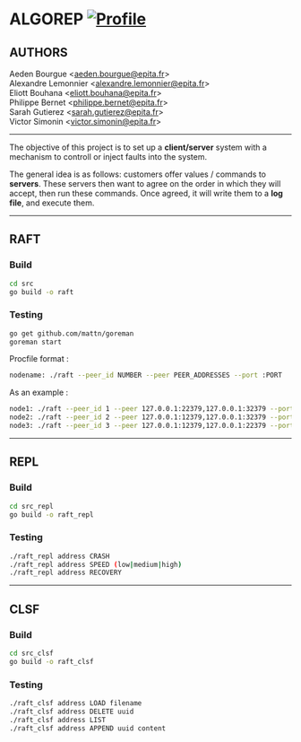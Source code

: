 # ALGOREP [![Profile][title-img]][profile]

[title-img]:https://img.shields.io/badge/-SCIA--PRIME-red
[profile]:https://github.com/Pypearl

## AUTHORS
Aeden Bourgue \<aeden.bourgue@epita.fr\> \
Alexandre Lemonnier \<alexandre.lemonnier@epita.fr\>\
Eliott Bouhana \<eliott.bouhana@epita.fr\> \
Philippe Bernet \<philippe.bernet@epita.fr\> \
Sarah Gutierez \<sarah.gutierez@epita.fr\> \
Victor Simonin \<victor.simonin@epita.fr\>

---

The objective of this project is to set up a **client/server** system with a mechanism to controll or inject faults into the system.

The general idea is as follows: customers offer values / commands to **servers**. These servers then want to agree on the order in which they will accept, then run these commands. Once agreed, it will write them to a **log file**, and execute them. 

---

## RAFT

### Build

```bash
cd src
go build -o raft
```

### Testing

```bash
go get github.com/mattn/goreman
goreman start
```

Procfile format :

```bash
nodename: ./raft --peer_id NUMBER --peer PEER_ADDRESSES --port :PORT
```

As an example :
```bash
node1: ./raft --peer_id 1 --peer 127.0.0.1:22379,127.0.0.1:32379 --port :12379
node2: ./raft --peer_id 2 --peer 127.0.0.1:12379,127.0.0.1:32379 --port :22379
node3: ./raft --peer_id 3 --peer 127.0.0.1:12379,127.0.0.1:22379 --port :32379
```

---

## REPL

### Build

```bash
cd src_repl
go build -o raft_repl
```

### Testing

```bash
./raft_repl address CRASH
./raft_repl address SPEED (low|medium|high)
./raft_repl address RECOVERY
```

---

## CLSF

### Build

```bash
cd src_clsf
go build -o raft_clsf
```

### Testing

```bash
./raft_clsf address LOAD filename
./raft_clsf address DELETE uuid
./raft_clsf address LIST
./raft_clsf address APPEND uuid content
```